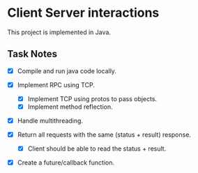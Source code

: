 # Client Server interactions
This project is implemented in Java.


## Task Notes
- [x] Compile and run java code locally.
- [x] Implement RPC using TCP.
  - [x] Implement TCP using protos to pass objects.
  - [x] Implement method reflection.
- [x] Handle multithreading.
- [x] Return all requests with the same (status + result) response.
  - [x] Client should be able to read the status + result.
- [x] Create a future/callback function.


